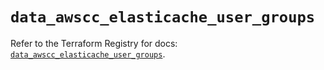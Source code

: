 # `data_awscc_elasticache_user_groups`

Refer to the Terraform Registry for docs: [`data_awscc_elasticache_user_groups`](https://registry.terraform.io/providers/hashicorp/awscc/0.70.0/docs/data-sources/elasticache_user_groups).

